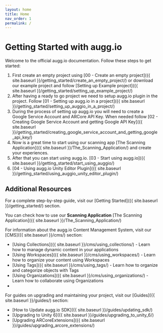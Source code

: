 ```yaml
---
layout: home
title: Home
nav_order: 1
permalink: /
---
```


# Getting Started with augg.io

Welcome to the official augg.io documentation. Follow these steps to get started:

1. First create an empty project using [00 - Create an empty project]({{ site.baseurl }}/getting_started/create_an_empty_project/) or download our example project and follow [Setting up Example project]({{ site.baseurl }}/getting_started/setting_up_example_project/)
2. After having a ready to go project we need to setup augg.io plugin in the project. Follow [01 - Setting up augg.io in a project]({{ site.baseurl }}/getting_started/setting_up_auggio_in_a_project/)
3. During the process of setting up augg.io you will need to create a Google Service Account and ARCore API Key. When needed follow [02 - Creating Google Service Account and getting Google API Key]({{ site.baseurl }}/getting_started/creating_google_service_account_and_getting_google_api_key/)
4. Now is a great time to start using our scanning app [The Scanning Application]({{ site.baseurl }}/The_Scanning_Application/) and create your experiences.
5. After that you can start using augg.io. [03 - Start using augg.io]({{ site.baseurl }}/getting_started/start_using_auggio/)
6. [04 - Using augg.io Unity Editor Plugin]({{ site.baseurl }}/getting_started/using_auggio_unity_editor_plugin/)

## Additional Resources

For a complete step-by-step guide, visit our [Getting Started]({{ site.baseurl }}/getting_started/) section.

You can check how to use our **Scanning Application** [The Scanning Application]({{ site.baseurl }}/The_Scanning_Application/)

For information about the augg.io Content Management System, visit our [CMS]({{ site.baseurl }}/cms/) section:
- [Using Collections]({{ site.baseurl }}/cms/using_collections/) - Learn how to manage dynamic content in your applications
- [Using Workspaces]({{ site.baseurl }}/cms/using_workspaces/) - Learn how to organize your content using Workspaces
- [Using Tags]({{ site.baseurl }}/cms/using_tags/) - Learn how to organize and categorize objects with Tags
- [Using Organizations]({{ site.baseurl }}/cms/using_organizations/) - Learn how to collaborate using Organizations
- 
For guides on upgrading and maintaining your project, visit our [Guides]({{ site.baseurl }}/guides/) section:
- [How to Update augg.io SDK]({{ site.baseurl }}/guides/updating_sdk/)
- [Upgrading to Unity 6]({{ site.baseurl }}/guides/upgrading_to_unity_6/)
- [Upgrading ARCoreExtensions]({{ site.baseurl }}/guides/upgrading_arcore_extensions/)

